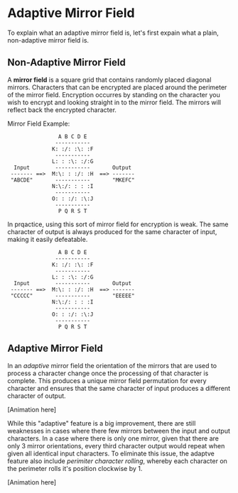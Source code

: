 Adaptive Mirror Field
=====================

To explain what an adaptive mirror field is, let's
first expain what a plain, non-adaptive mirror field is.

Non-Adaptive Mirror Field
-------------------------

A **mirror field** is a square grid that contains randomly placed diagonal
mirrors. Characters that can be encrypted are placed around the perimeter
of the mirror field. Encryption occurres by standing on the character you
wish to encrypt and looking straight in to the mirror field. The mirrors
will reflect back the encrypted character.

Mirror Field Example:

```
                A B C D E
               -----------
              K: :/: :\: :F
               -----------
              L: : :\: :/:G
  Input        -----------       Output
 ------- ==>  M:\: : :/: :H  ==> -------
 "ABCDE"       -----------       "MKEFC"
              N:\:/: : : :I
               -----------
              O: : :/: :\:J
               -----------
                P Q R S T
```

In prqactice, using this sort of mirror field for encryption is weak. The
same character of output is always produced for the same character of
input, making it easily defeatable.

```
                A B C D E
               -----------
              K: :/: :\: :F
               -----------
              L: : :\: :/:G
  Input        -----------       Output
 ------- ==>  M:\: : :/: :H  ==> -------
 "CCCCC"       -----------       "EEEEE"
              N:\:/: : : :I
               -----------
              O: : :/: :\:J
               -----------
                P Q R S T
```

Adaptive Mirror Field
---------------------

In an *adaptive* mirror field the orientation of the mirrors that are used to process a character change once the processing of that character is complete.
This produces a unique mirror field permutation for every character and ensures that the same character of input produces a different character of output.

[Animation here]

While this "adaptive" feature is a big improvement, there are still weaknesses in cases where there few mirrors between the input and output characters.
In a case where there is only one mirror, given that there are only 3 mirror orientations, every third character output would repeat when given all identical input characters.
To eliminate this issue, the adaptve feature also include *perimiter character rolling*, whereby each character on the perimeter rolls it's position clockwise by 1.

[Animation here]


